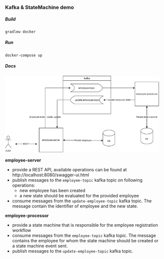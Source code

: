 ### Kafka & StateMachine demo

##### Build

`gradlew docker`

##### Run

`docker-compose up`

##### Docs

![](./docs/diagram.png)

**employee-server**

- provide a REST API, available operations can be found at http://localhost:8080/swagger-ui.html
- publish messages to the `employee-topic` kafka topic on following operations:
    - new employee has been created
    - a new state should be evaluated for the provided employee
- consume messages from the `update-employee-topic` kafka topic. The message contain the identifier of employee and the
  new state.

**employee-processor**

- provide a state machine that is responsible for the employee registration workflow
- consume messages from the `employee-topic` kafka topic. The message contains the employee for whom the state machine
  should be created or a state machine event sent.
- publish messages to the `update-employee-topic` kafka topic.
